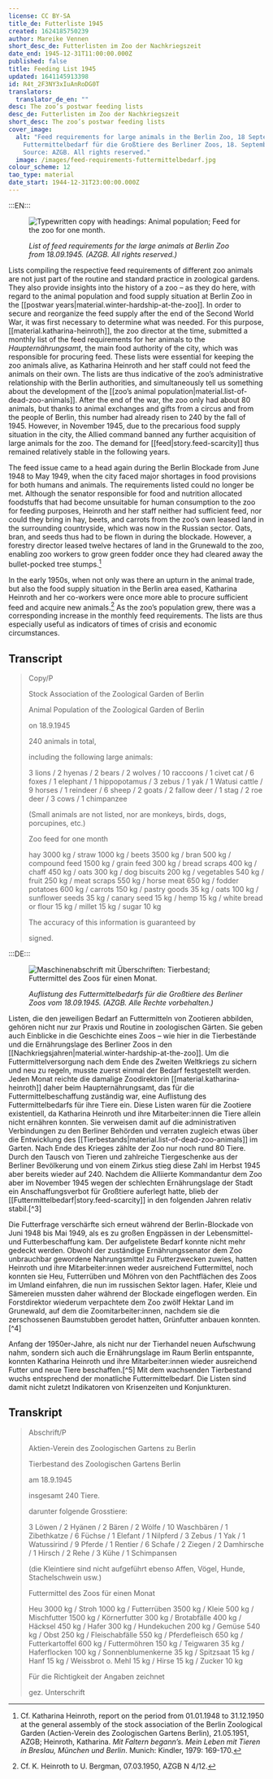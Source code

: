 ```yaml
---
license: CC BY-SA
title_de: Futterliste 1945
created: 1624185750239
author: Mareike Vennen
short_desc_de: Futterlisten im Zoo der Nachkriegszeit
date_end: 1945-12-31T11:00:00.000Z
published: false
title: Feeding List 1945
updated: 1641145913398
id: R4t_2F3NY3xIuAnRoDG0T
translators:
  translator_de_en: ""
desc: The zoo’s postwar feeding lists
desc_de: Futterlisten im Zoo der Nachkriegszeit
short_desc: The zoo’s postwar feeding lists
cover_image:
  alt: "Feed requirements for large animals in the Berlin Zoo, 18 September 1945.
    Futtermittelbedarf für die Großtiere des Berliner Zoos, 18. September 1945.
    Source: AZGB. All rights reserved."
  image: /images/feed-requirements-futtermittelbedarf.jpg
colour_scheme: 12
tao_type: material
date_start: 1944-12-31T23:00:00.000Z
---
```


:::EN:::

<figure>

![Typewritten copy with headings: Animal population; Feed for the zoo for one month.](/images/mv/feed-requirements-futtermittelbedarf.jpg)

<figcaption>

_List of feed requirements for the large animals at Berlin Zoo from 18.09.1945. (AZGB. All rights reserved.)_

</figcaption>

</figure>

Lists compiling the respective feed requirements of different zoo animals are not just part of the routine and standard practice in zoological gardens. They also provide insights into the history of a zoo – as they do here, with regard to the animal population and food supply situation at Berlin Zoo in the [[postwar years|material.winter-hardship-at-the-zoo]]. In order to secure and reorganize the feed supply after the end of the Second World War, it was first necessary to determine what was needed. For this purpose, [[material.katharina-heinroth]], the zoo director at the time, submitted a monthly list of the feed requirements for her animals to the _Haupternährungsamt_, the main food authority of the city, which was responsible for procuring feed. These lists were essential for keeping the zoo animals alive, as Katharina Heinroth and her staff could not feed the animals on their own. The lists are thus indicative of the zoo’s administrative relationship with the Berlin authorities, and simultaneously tell us something about the development of the [[zoo’s animal population|material.list-of-dead-zoo-animals]]. After the end of the war, the zoo only had about 80 animals, but thanks to animal exchanges and gifts from a circus and from the people of Berlin, this number had already risen to 240 by the fall of 1945. However, in November 1945, due to the precarious food supply situation in the city, the Allied command banned any further acquisition of large animals for the zoo. The demand for [[feed|story.feed-scarcity]] thus remained relatively stable in the following years.

The feed issue came to a head again during the Berlin Blockade from June 1948 to May 1949, when the city faced major shortages in food provisions for both humans and animals. The requirements listed could no longer be met. Although the senator responsible for food and nutrition allocated foodstuffs that had become unsuitable for human consumption to the zoo for feeding purposes, Heinroth and her staff neither had sufficient feed, nor could they bring in hay, beets, and carrots from the zoo’s own leased land in the surrounding countryside, which was now in the Russian sector. Oats, bran, and seeds thus had to be flown in during the blockade. However, a forestry director leased twelve hectares of land in the Grunewald to the zoo, enabling zoo workers to grow green fodder once they had cleared away the bullet-pocked tree stumps.[^1]

In the early 1950s, when not only was there an upturn in the animal trade, but also the food supply situation in the Berlin area eased, Katharina Heinroth and her co-workers were once more able to procure sufficient feed and acquire new animals.[^2] As the zoo’s population grew, there was a corresponding increase in the monthly feed requirements. The lists are thus especially useful as indicators of times of crisis and economic circumstances.

## Transcript

>Copy/P
>
>Stock Association of the Zoological Garden of Berlin
>
>Animal Population of the Zoological Garden of Berlin
>
>on 18.9.1945
>
>240 animals in total,
>
> including the following large animals:
>
>3 lions / 2 hyenas / 2 bears / 2 wolves / 10 raccoons / 1 civet cat / 6 foxes / 1 elephant / 1 hippopotamus / 3 zebus / 1 yak / 1 Watusi cattle / 9 horses / 1 reindeer / 6 sheep / 2 goats / 2 fallow deer / 1 stag / 2 roe deer / 3 cows / 1 chimpanzee
>
>(Small animals are not listed, nor are monkeys, birds, dogs, porcupines, etc.)
>
>Zoo feed for one month
>
>hay 3000 kg / straw 1000 kg / beets 3500 kg / bran 500 kg / compound feed 1500 kg / grain feed 300 kg / bread scraps 400 kg / chaff 450 kg / oats 300 kg / dog biscuits 200 kg / vegetables 540 kg / fruit 250 kg / meat scraps 550 kg / horse meat 650 kg / fodder potatoes 600 kg / carrots 150 kg / pastry goods 35 kg / oats 100 kg / sunflower seeds 35 kg / canary seed 15 kg / hemp 15 kg / white bread or flour 15 kg / millet 15 kg / sugar 10 kg
>
>The accuracy of this information is guaranteed by
>
>signed.

[^1]: Cf. Katharina Heinroth, report on the period from 01.01.1948 to 31.12.1950 at the general assembly of the stock association of the Berlin Zoological Garden (Actien-Verein des Zoologischen Gartens Berlin), 21.05.1951, AZGB; Heinroth, Katharina. _Mit Faltern begann’s. Mein Leben mit Tieren in Breslau, München und Berlin_. Munich: Kindler, 1979: 169-170.

[^2]: Cf. K. Heinroth to U. Bergman, 07.03.1950, AZGB N 4/12.

:::DE:::

<figure>

![Maschinenabschrift mit Überschriften: Tierbestand; Futtermittel des Zoos für einen Monat.](/images/mv/feed-requirements-futtermittelbedarf.jpg)

<figcaption>

_Auflistung des Futtermittelbedarfs für die Großtiere des Berliner Zoos vom 18.09.1945. (AZGB. Alle Rechte vorbehalten.)_

</figcaption>

</figure>

Listen, die den jeweiligen Bedarf an Futtermitteln von Zootieren abbilden, gehören nicht nur zur Praxis und Routine in zoologischen Gärten. Sie geben auch Einblicke in die Geschichte eines Zoos – wie hier in die Tierbestände und die Ernährungslage des Berliner Zoos in den [[Nachkriegsjahren|material.winter-hardship-at-the-zoo]]. Um die Futtermittelversorgung nach dem Ende des Zweiten Weltkriegs zu sichern und neu zu regeln, musste zuerst einmal der Bedarf festgestellt werden. Jeden Monat reichte die damalige Zoodirektorin [[material.katharina-heinroth]] daher beim Haupternährungsamt, das für die Futtermittelbeschaffung zuständig war, eine Auflistung des Futtermittelbedarfs für ihre Tiere ein. Diese Listen waren für die Zootiere existentiell, da Katharina Heinroth und ihre Mitarbeiter:innen die Tiere allein nicht ernähren konnten. Sie verweisen damit auf die administrativen Verbindungen zu den Berliner Behörden und verraten zugleich etwas über die Entwicklung des [[Tierbestands|material.list-of-dead-zoo-animals]] im Garten. Nach Ende des Krieges zählte der Zoo nur noch rund 80 Tiere. Durch den Tausch von Tieren und zahlreiche Tiergeschenke aus der Berliner Bevölkerung und von einem Zirkus stieg diese Zahl im Herbst 1945 aber bereits wieder auf 240. Nachdem die Alliierte Kommandantur dem Zoo aber im November 1945 wegen der schlechten Ernährungslage der Stadt ein Anschaffungsverbot für Großtiere auferlegt hatte, blieb der [[Futtermittelbedarf|story.feed-scarcity]] in den folgenden Jahren relativ stabil.[^3]

Die Futterfrage verschärfte sich erneut während der Berlin-Blockade von Juni 1948 bis Mai 1949, als es zu großen Engpässen in der Lebensmittel- und Futterbeschaffung kam. Der aufgelistete Bedarf konnte nicht mehr gedeckt werden. Obwohl der zuständige Ernährungssenator dem Zoo unbrauchbar gewordene Nahrungsmittel zu Futterzwecken zuwies, hatten Heinroth und ihre Mitarbeiter:innen weder ausreichend Futtermittel, noch konnten sie Heu, Futterrüben und Möhren von den Pachtflächen des Zoos im Umland einfahren, die nun im russischen Sektor lagen. Hafer, Kleie und Sämereien mussten daher während der Blockade eingeflogen werden. Ein Forstdirektor wiederum verpachtete dem Zoo zwölf Hektar Land im Grunewald, auf dem die Zoomitarbeiter:innen, nachdem sie die zerschossenen Baumstubben gerodet hatten, Grünfutter anbauen konnten.[^4]

Anfang der 1950er-Jahre, als nicht nur der Tierhandel neuen Aufschwung nahm, sondern sich auch die Ernährungslage im Raum Berlin entspannte, konnten Katharina Heinroth und ihre Mitarbeiter:innen wieder ausreichend Futter und neue Tiere beschaffen.[^5] Mit dem wachsenden Tierbestand wuchs entsprechend der monatliche Futtermittelbedarf. Die Listen sind damit nicht zuletzt Indikatoren von Krisenzeiten und Konjunkturen.

## Transkript

>Abschrift/P
>
>Aktien-Verein des Zoologischen Gartens zu Berlin
>
>Tierbestand des Zoologischen Gartens Berlin
>
>am 18.9.1945
>
>insgesamt 240 Tiere.
>
>darunter folgende Grosstiere:
>
>3 Löwen / 2 Hyänen / 2 Bären / 2 Wölfe / 10 Waschbären / 1 Zibethkatze / 6 Füchse / 1 Elefant / 1 Nilpferd / 3 Zebus / 1 Yak / 1 Watussirind / 9 Pferde / 1 Rentier / 6 Schafe / 2 Ziegen / 2 Damhirsche / 1 Hirsch / 2 Rehe / 3 Kühe / 1 Schimpansen
>
>(die Kleintiere sind nicht aufgeführt ebenso Affen, Vögel, Hunde, Stachelschwein usw.)
>
>Futtermittel des Zoos für einen Monat
>
>Heu 3000 kg / Stroh 1000 kg / Futterrüben 3500 kg / Kleie 500 kg / Mischfutter 1500 kg / Körnerfutter 300 kg / Brotabfälle 400 kg / Häcksel 450 kg / Hafer 300 kg / Hundekuchen 200 kg / Gemüse 540 kg / Obst 250 kg / Fleischabfälle 550 kg / Pferdefleisch 650 kg / Futterkartoffel 600 kg / Futtermöhren 150 kg / Teigwaren 35 kg / Haferflocken 100 kg / Sonnenblumenkerne 35 kg / Spitzsaat 15 kg / Hanf 15 kg / Weissbrot o. Mehl 15 kg / Hirse 15 kg / Zucker 10 kg
>
>Für die Richtigkeit der Angaben zeichnet
>
>gez. Unterschrift

[^1]: Vgl. Katharina Heinroth, Bericht über die Zeit vom 01.01.1948 bis 31.12.1950 auf der Hauptversammlung des Actien-Vereins des Zoologischen Gartens Berlin, 21.05.1951, AZGB; Heinroth, Katharina. _Mit Faltern begann’s. Mein Leben mit Tieren in Breslau, München und Berlin_. München: Kindler, 1979: 169-170.

[^2]: Vgl. K. Heinroth an U. Bergman, 07.03.1950, AZGB N 4/12.
